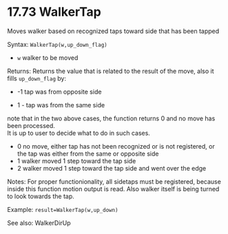 # 17.73 WalkerTap

Moves walker based on recognized taps toward side that has been tapped

Syntax: `WalkerTap(w,up_down_flag)`

* `w` walker to be moved 

Returns: Returns the value that is related to the result of the move, also it fills `up_down_flag` by:

* -1 tap was from opposite side

* 1 - tap was from the same side

note that in the two above cases, the function returns 0 and no move has been processed.  
It is up to user to decide what to do in such cases.

* 0 no move, either tap has not been recognized or is not registered, or the tap was either from the same or opposite side 
* 1 walker moved 1 step toward the tap side 
* 2 walker moved 1 step toward the tap side and went over the edge 

Notes: For proper functionionality, all sidetaps must be registered, because inside this function motion output is read. Also walker itself is being turned to look towards the tap.

Example: `result=WalkerTap(w,up_down)`

See also: WalkerDirUp

